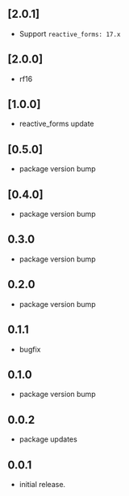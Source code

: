 ## [2.0.1]

* Support `reactive_forms: 17.x`

## [2.0.0]

* rf16

## [1.0.0]

* reactive_forms update

## [0.5.0]

* package version bump

## [0.4.0]

* package version bump

## 0.3.0

* package version bump

## 0.2.0

* package version bump

## 0.1.1

* bugfix

## 0.1.0

* package version bump

## 0.0.2

* package updates

## 0.0.1

* initial release.
